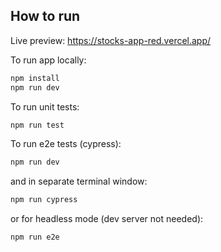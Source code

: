 ## How to run

Live preview: https://stocks-app-red.vercel.app/

To run app locally:

```bash
npm install
npm run dev
```

To run unit tests:

```bash
npm run test
```

To run e2e tests (cypress):

```bash
npm run dev
```

and in separate terminal window:

```bash
npm run cypress
```

or for headless mode (dev server not needed):

```bash
npm run e2e
```
